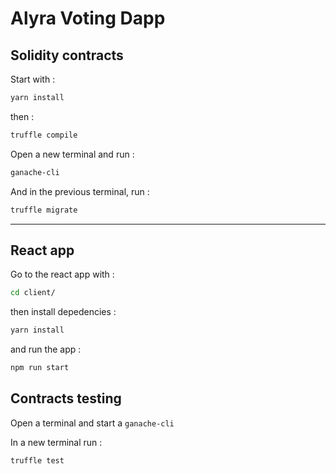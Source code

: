 # Alyra Voting Dapp

## Solidity contracts

Start with :

```sh
yarn install
```

then :

```sh
truffle compile
```

Open a new terminal and run :

```sh
ganache-cli
```

And in the previous terminal, run :

```sh
truffle migrate
```

---

## React app

Go to the react app with :

```sh
cd client/
```

then install depedencies :

```sh
yarn install
```

and run the app :

```sh
npm run start
```

## Contracts testing

Open a terminal and start a `ganache-cli`

In a new terminal run :

```sh
truffle test
```
